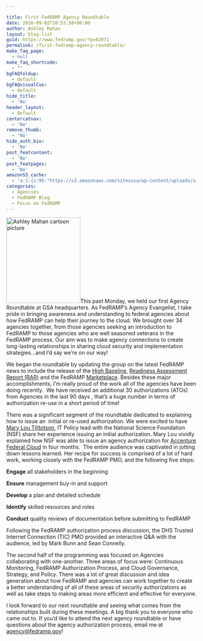 ```yaml
---

title: First FedRAMP Agency Roundtable
date: 2016-09-02T10:53:58+00:00
author: Ashley Mahan
layout: blog-list
guid: https://www.fedramp.gov/?p=62071
permalink: /first-fedramp-agency-roundtable/
make_faq_page:
  - null
make_faq_shortcode:
  - ""
bgFAQfoldup:
  - default
bgFAQvisualCue:
  - default
hide_title:
  - 'No'
header_layout:
  - Default
centercatnav:
  - 'No'
remove_thumb:
  - 'No'
hide_auth_bio:
  - 'No'
post_featcontent:
  - 'No'
post_featpages:
  - 'No'
amazonS3_cache:
  - 'a:1:{s:95:"https://s3.amazonaws.com/sitesusa/wp-content/uploads/sites/482/2016/02/Ashley_no_background.png";i:43969;}'
categories:
  - Agencies
  - FedRAMP Blog
  - Focus on FedRAMP
---
```

<img class="size-full wp-image-43969 alignright" src="https://s3.amazonaws.com/sitesusa/wp-content/uploads/sites/482/2016/02/Ashley_no_background.png" alt="Ashley Mahan cartoon picture" width="196" height="226" />This past Monday, we held our first Agency Roundtable at GSA headquarters. As FedRAMP’s Agency Evangelist, I take pride in bringing awareness and understanding to federal agencies about how FedRAMP can help their journey to the cloud. We brought over 34 agencies together, from those agencies seeking an introduction to FedRAMP to those agencies who are well seasoned veterans in the FedRAMP process. Our aim was to make agency connections to create long-lasting relationships in sharing cloud security and implementation strategies&#8230;and I’d say we’re on our way!

We began the roundtable by updating the group on the latest FedRAMP news to include the release of the [High Baseline](https://www.fedramp.gov/fedramp-releases-high-baseline/), [Readiness Assessment Report (RAR)](https://www.fedramp.gov/the-next-step-in-getting-vendors-into-fedramp/) and the FedRAMP [Marketplace](https://www.fedramp.gov/2016-08-17-new-fedramp-marketplace-dashboard/). Besides these major accomplishments, I’m really proud of the work all of the agencies have been doing recently.  We have received an additional 30 authorizations (ATOs) from Agencies in the last 90 days , that’s a huge number in terms of authorization re-use in a short period of time!    

There was a significant segment of the roundtable dedicated to explaining how to issue an  initial or re-used authorization. We were excited to have [Mary Lou Tilltotson](https://www.nsf.gov/mobile/staff/staff_bio.jsp?lan=mtillots&org=DIS&from_org=), IT Policy lead with the National Science Foundation (NSF) share her experience issuing an initial authorization. Mary Lou vividly explained how NSF was able to issue an agency authorization for [Accenture Federal Cloud](https://marketplace.fedramp.gov/index.html#/product/accenture-federal-cloud-erp?sort=productName&productNameSearch=accenture) in four months.  The entire audience was captivated in jotting down lessons learned. Her recipe for success is comprised of a lot of hard work, working closely with the FedRAMP PMO, and the following five steps:


  **Engage** all stakeholders in the beginning


  **Ensure** management buy-in and support


  **Develop** a plan and detailed schedule


  **Identify** skilled resources and roles


  **Conduct** quality reviews of documentation before submitting to FedRAMP


Following the FedRAMP authorization process discussion, the DHS Trusted Internet Connection (TIC) PMO provided an interactive Q&A with the audience, led by Mark Bunn and Sean Connelly.

The second half of the programming was focused on Agencies collaborating with one-another. Three areas of focus were: Continuous Monitoring, FedRAMP Authorization Process, and Cloud Governance, Strategy, and Policy. There was a lot of great discussion and idea generation about how FedRAMP and agencies can work together to create a better understanding of all of these areas of security authorizations as well as take steps to making areas more efficient and effective for everyone.

I look forward to our next roundtable and seeing what comes from the relationships built during these meetings. A big thank you to everyone who came out to. If you’d like to attend the next agency roundtable or have questions about the agency authorization process, email me at [agency@fedramp.gov](mailto:agency@fedramp.gov)!